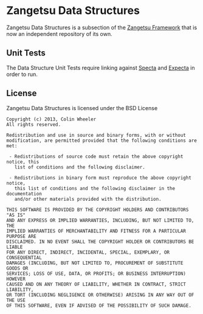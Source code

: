 # Zangetsu Data Structures

Zangetsu Data Structures is a subsection of the [Zangetsu Framework](https://github.com/Machx/Zangetsu) that is now an independent repository of its own.

## Unit Tests

The Data Structure Unit Tests require linking against [Specta](https://github.com/petejkim/specta) and [Expecta](https://github.com/petejkim/expecta/) in order to run.

## License

Zangetsu Data Structures is licensed under the BSD License

```
Copyright (c) 2013, Colin Wheeler
All rights reserved.

Redistribution and use in source and binary forms, with or without
modification, are permitted provided that the following conditions are met:

 - Redistributions of source code must retain the above copyright notice, this
   list of conditions and the following disclaimer.

 - Redistributions in binary form must reproduce the above copyright notice,
   this list of conditions and the following disclaimer in the documentation
   and/or other materials provided with the distribution.

THIS SOFTWARE IS PROVIDED BY THE COPYRIGHT HOLDERS AND CONTRIBUTORS "AS IS"
AND ANY EXPRESS OR IMPLIED WARRANTIES, INCLUDING, BUT NOT LIMITED TO, THE
IMPLIED WARRANTIES OF MERCHANTABILITY AND FITNESS FOR A PARTICULAR PURPOSE ARE
DISCLAIMED. IN NO EVENT SHALL THE COPYRIGHT HOLDER OR CONTRIBUTORS BE LIABLE
FOR ANY DIRECT, INDIRECT, INCIDENTAL, SPECIAL, EXEMPLARY, OR CONSEQUENTIAL
DAMAGES (INCLUDING, BUT NOT LIMITED TO, PROCUREMENT OF SUBSTITUTE GOODS OR
SERVICES; LOSS OF USE, DATA, OR PROFITS; OR BUSINESS INTERRUPTION) HOWEVER
CAUSED AND ON ANY THEORY OF LIABILITY, WHETHER IN CONTRACT, STRICT LIABILITY,
OR TORT (INCLUDING NEGLIGENCE OR OTHERWISE) ARISING IN ANY WAY OUT OF THE USE
OF THIS SOFTWARE, EVEN IF ADVISED OF THE POSSIBILITY OF SUCH DAMAGE.
```
